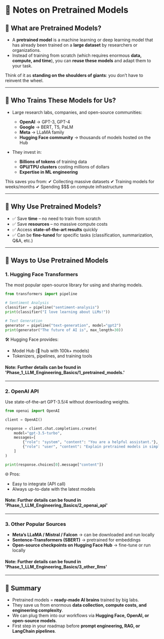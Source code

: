 # 📘 Notes on Pretrained Models

## 🔹 What are Pretrained Models?

* A **pretrained model** is a machine learning or deep learning model that has already been trained on a **large dataset** by researchers or organizations.
* Instead of training from scratch (which requires enormous **data, compute, and time**), you can **reuse these models** and adapt them to your task.

Think of it as **standing on the shoulders of giants**: you don’t have to reinvent the wheel.

---

## 🔹 Who Trains These Models for Us?

* Large research labs, companies, and open-source communities:

  * **OpenAI** → GPT-3, GPT-4
  * **Google** → BERT, T5, PaLM
  * **Meta** → LLaMA family
  * **Hugging Face community** → thousands of models hosted on the Hub
* They invest in:

  * **Billions of tokens** of training data
  * **GPU/TPU clusters** costing millions of dollars
  * **Expertise in ML engineering**

This saves you from:
✔ Collecting massive datasets
✔ Training models for weeks/months
✔ Spending $$$ on compute infrastructure

---

## 🔹 Why Use Pretrained Models?


- ✅ Save **time** – no need to train from scratch
- ✅ Save **resources** – no massive compute costs
- ✅ Access **state-of-the-art results** quickly
- ✅ Can be **fine-tuned** for specific tasks (classification, summarization, Q&A, etc.)

---

## 🔹 Ways to Use Pretrained Models

### 1. **Hugging Face Transformers**

The most popular open-source library for using and sharing models.

```python
from transformers import pipeline

# Sentiment Analysis
classifier = pipeline("sentiment-analysis")
print(classifier("I love learning about LLMs!"))

# Text Generation
generator = pipeline("text-generation", model="gpt2")
print(generator("The future of AI is", max_length=30))
```

🛠 Hugging Face provides:

* Model Hub (🤗 hub with 100k+ models)
* Tokenizers, pipelines, and training tools

#### Note: Further details can be found in 'Phase_1_LLM_Engineering_Basics/1_pretrained_models.'

---

### 2. **OpenAI API**

Use state-of-the-art GPT-3.5/4 without downloading weights.

```python
from openai import OpenAI

client = OpenAI()

response = client.chat.completions.create(
    model="gpt-3.5-turbo",
    messages=[
        {"role": "system", "content": "You are a helpful assistant."},
        {"role": "user", "content": "Explain pretrained models in simple terms."}
    ]
)

print(response.choices[0].message["content"])
```

🌐 Pros:

* Easy to integrate (API call)
* Always up-to-date with the latest models

#### Note: Further details can be found in 'Phase_1_LLM_Engineering_Basics/2_openai_api'

---

### 3. **Other Popular Sources**

* **Meta’s LLaMA / Mistral / Falcon** → can be downloaded and run locally
* **Sentence-Transformers (SBERT)** → pretrained for embeddings
* **Open-source checkpoints on Hugging Face Hub** → fine-tune or run locally

#### Note: Further details can be found in 'Phase_1_LLM_Engineering_Basics/3_other_llms'
---

## 🔹 Summary

* Pretrained models = **ready-made AI brains** trained by big labs.
* They save us from enormous **data collection, compute costs, and engineering complexity**.
* We can plug them into our workflows via **Hugging Face, OpenAI, or open-source models**.
* First step in your roadmap before **prompt engineering, RAG, or LangChain pipelines**.